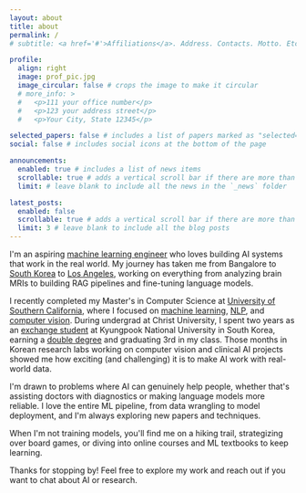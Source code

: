 ```yaml
---
layout: about
title: about
permalink: /
# subtitle: <a href='#'>Affiliations</a>. Address. Contacts. Motto. Etc.

profile:
  align: right
  image: prof_pic.jpg
  image_circular: false # crops the image to make it circular
  # more_info: >
  #   <p>111 your office number</p>
  #   <p>123 your address street</p>
  #   <p>Your City, State 12345</p>

selected_papers: false # includes a list of papers marked as "selected={true}"
social: false # includes social icons at the bottom of the page

announcements:
  enabled: true # includes a list of news items
  scrollable: true # adds a vertical scroll bar if there are more than 3 news items
  limit: # leave blank to include all the news in the `_news` folder

latest_posts:
  enabled: false
  scrollable: true # adds a vertical scroll bar if there are more than 3 new posts items
  limit: 3 # leave blank to include all the blog posts
---
```


<!-- Write your biography here. Tell the world about yourself. Link to your favorite [subreddit](http://reddit.com). You can put a picture in, too. The code is already in, just name your picture `prof_pic.jpg` and put it in the `img/` folder.

Put your address / P.O. box / other info right below your picture. You can also disable any of these elements by editing `profile` property of the YAML header of your `_pages/about.md`. Edit `_bibliography/papers.bib` and Jekyll will render your [publications page](/al-folio/publications/) automatically.

Link to your social media connections, too. This theme is set up to use [Font Awesome icons](https://fontawesome.com/) and [Academicons](https://jpswalsh.github.io/academicons/), like the ones below. Add your Facebook, Twitter, LinkedIn, Google Scholar, or just disable all of them. -->

I'm an aspiring [machine learning engineer]() who loves building AI systems that work in the real world. My journey has taken me from Bangalore to [South Korea]() to [Los Angeles](), working on everything from analyzing brain MRIs to building RAG pipelines and fine-tuning language models.

I recently completed my Master's in Computer Science at [University of Southern California](https://usc.edu), where I focused on [machine learning](), [NLP](), and [computer vision](). During undergrad at Christ University, I spent two years as an [exchange student]() at Kyungpook National University in South Korea, earning a [double degree]() and graduating 3rd in my class. Those months in Korean research labs working on computer vision and clinical AI projects showed me how exciting (and challenging) it is to make AI work with real-world data.

I'm drawn to problems where AI can genuinely help people, whether that's assisting doctors with diagnostics or making language models more reliable. I love the entire ML pipeline, from data wrangling to model deployment, and I'm always exploring new papers and techniques.

When I'm not training models, you'll find me on a hiking trail, strategizing over board games, or diving into online courses and ML textbooks to keep learning.

Thanks for stopping by! Feel free to explore my work and reach out if you want to chat about AI or research.
